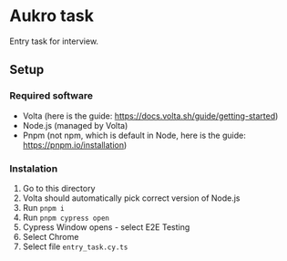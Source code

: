 # Aukro task

Entry task for interview.

## Setup

### Required software

- Volta (here is the guide: https://docs.volta.sh/guide/getting-started)
- Node.js (managed by Volta)
- Pnpm (not npm, which is default in Node, here is the guide: https://pnpm.io/installation)

### Instalation

1. Go to this directory
2. Volta should automatically pick correct version of Node.js
3. Run `pnpm i`
4. Run `pnpm cypress open`
5. Cypress Window opens - select E2E Testing
6. Select Chrome
7. Select file `entry_task.cy.ts`